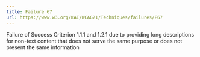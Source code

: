 ```yaml
---
title: Failure 67
url: https://www.w3.org/WAI/WCAG21/Techniques/failures/F67
---
```

Failure of Success Criterion 1.1.1 and 1.2.1 due to providing long descriptions for non-text content that does not serve the same purpose or does not present the same information

